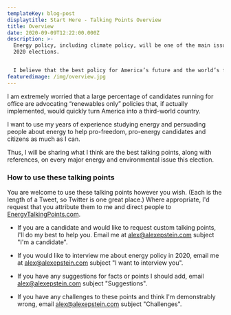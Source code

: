 ```yaml
---
templateKey: blog-post
displaytitle: Start Here - Talking Points Overview
title: Overview
date: 2020-09-09T12:22:00.000Z
description: >-
  Energy policy, including climate policy, will be one of the main issues of the
  2020 elections.


  I believe that the best policy for America’s future and the world’s future is a policy of energy freedom, in which all sources of energy--including fossil fuels--can compete to produce the most reliable, lowest-cost energy for billions of people.
featuredimage: /img/overview.jpg
---
```

I am extremely worried that a large percentage of candidates running for office are advocating “renewables only” policies that, if actually implemented, would quickly turn America into a third-world country.

I want to use my years of experience studying energy and persuading people about energy to help pro-freedom, pro-energy candidates and citizens as much as I can.

Thus, I will be sharing what I think are the best talking points, along with references, on every major energy and environmental issue this election.

### How to use these talking points

You are welcome to use these talking points however you wish. (Each is the length of a Tweet, so Twitter is one great place.)  Where appropriate, I'd request that you attribute them to me and direct people to [EnergyTalkingPoints.com](https://energytalkingpoints.com).

- If you are a candidate and would like to request custom talking points, I'll do my best to help you. Email me at [alex@alexepstein.com](mailto:alex@alexepstein.com) subject "I'm a candidate".

- If you would like to interview me about energy policy in 2020, email me at [alex@alexepstein.com](mailto:alex@alexepstein.com) subject "I want to interview you".

- If you have any suggestions for facts or points I should add, email [alex@alexepstein.com](mailto:alex@alexepstein.com) subject "Suggestions".

- If you have any challenges to these points and think I'm demonstrably wrong, email [alex@alexepstein.com](mailto:alex@alexepstein.com) subject "Challenges".
